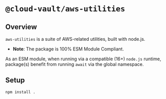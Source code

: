 # `@cloud-vault/aws-utilities` #

## Overview ##

`aws-utilities` is a suite of AWS-related utilities, built with node.js.

- **Note**: The package is 100% ESM Module Compliant.

As an ESM module, when running via a compatible (16+) `node.js` runtime, package(s)
benefit from running `await` via the global namespace.

## Setup ##

```bash
npm install .
```
